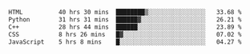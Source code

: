 <!--START_SECTION:waka-->

```txt
HTML          40 hrs 30 mins  ████████▒░░░░░░░░░░░░░░░░   33.68 %
Python        31 hrs 31 mins  ██████▓░░░░░░░░░░░░░░░░░░   26.21 %
C++           28 hrs 44 mins  ██████░░░░░░░░░░░░░░░░░░░   23.89 %
CSS           8 hrs 26 mins   █▓░░░░░░░░░░░░░░░░░░░░░░░   07.02 %
JavaScript    5 hrs 8 mins    █░░░░░░░░░░░░░░░░░░░░░░░░   04.27 %
```

<!--END_SECTION:waka-->

